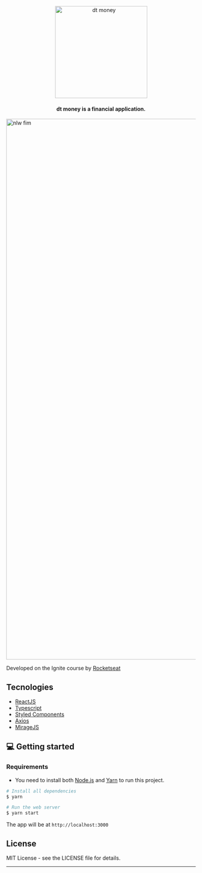 <p align="center">
<img width="245" alt="dt money" src="https://user-images.githubusercontent.com/63745509/116010408-24ecc780-a5f5-11eb-8c20-549453b41e95.png">
</p>
<h4 align="center">
  dt money is a financial application.
</h4>

<img width="1438" alt="nlw fim" src="https://user-images.githubusercontent.com/63745509/116010217-0afeb500-a5f4-11eb-8743-d5edafbb6a48.gif">

Developed on the Ignite course by [Rocketseat](https://rocketseat.com.br/)

## Tecnologies

- [ReactJS](https://reactjs.org/)
- [Typescript](https://www.typescriptlang.org/)
- [Styled Components](https://styled-components.com/)
- [Axios](https://github.com/axios/axios)
- [MirageJS](https://miragejs.com/)


## 💻 Getting started

### Requirements

- You need to install both [Node.js](https://nodejs.org/en/download/) and [Yarn](https://yarnpkg.com/) to run this project.

```bash
# Install all dependencies
$ yarn

# Run the web server
$ yarn start
```

The app will be at `http://localhost:3000`

## License

MIT License - see the LICENSE file for details.

---
